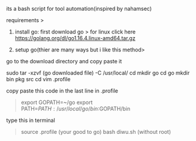 its a bash script for tool automation(inspired by nahamsec)

requirements >

1. install go:
first download go >
for linux click here https://golang.org/dl/go1.16.4.linux-amd64.tar.gz

2. setup go(thier are many ways but i like this method>

go to the download directory and copy paste it

sudo tar -xzvf (go downloaded file) -C /usr/local/
cd
mkdir go
cd go
mkdir bin pkg src
cd
vim .profile

copy paste this code in the last line in .profile

> export GOPATH=~/go
> export PATH=$PATH:/usr/local/go/bin:$GOPATH/bin

type this in terminal

> source .profile (your good to go)
> bash diwu.sh (without root)
